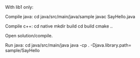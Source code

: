 With lib1 only:

Compile java:
cd java/src/main/java/sample
javac SayHello.java

Compile c++:
cd native
mkdir build
cd build
cmake ..

Open solution/compile.

Run java:
cd java/src/main/java
java -cp . -Djava.library.path=<path to output dir> sample/SayHello